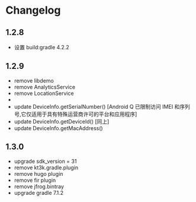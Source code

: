 # Changelog

## 1.2.8

- 设置 build:gradle 4.2.2

## 1.2.9

- remove libdemo
- remove AnalyticsService
- remove LocationService
-
- update DeviceInfo.getSerialNumber() [Android Q 已限制访问 IMEI 和序列号,它仅适用于具有特殊运营商许可的平台和应用程序]
- update DeviceInfo.getDeviceId() [同上]
- update DeviceInfo.getMacAddress()

## 1.3.0

- upgrade sdk_version = 31
- remove kt3k.gradle.plugin
- remove hugo plugin
- remove fir plugin
- remove jfrog.bintray
- upgrade gradle 7.1.2
